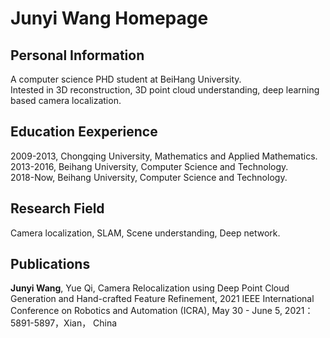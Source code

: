 # Junyi Wang Homepage

## Personal Information
A computer science PHD student at BeiHang University.  
Intested in 3D reconstruction, 3D point cloud understanding, deep learning based camera localization.  

## Education Eexperience
2009-2013, Chongqing University, Mathematics and Applied Mathematics.  
2013-2016, Beihang University,   Computer Science and Technology.  
2018-Now,  Beihang University,   Computer Science and Technology.  

## Research Field
Camera localization, SLAM, Scene understanding, Deep network.  

## Publications
**Junyi Wang**, Yue Qi, Camera Relocalization using Deep Point Cloud Generation and Hand-crafted Feature Refinement, 2021 IEEE International Conference on Robotics and Automation (ICRA), May 30 - June 5, 2021：5891-5897，Xian， China

